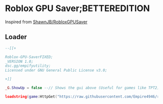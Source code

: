 # Roblox GPU Saver;BETTEREDITION
Inspired from [ShawnJB/RobloxGPUSaver](https://github.com/shawnjb/roblox-gpu-saver)

## Loader
```lua
--[[+

Roblox-GPU-SaverFIXED;
_VERSION 1.0;
dsc.gg/empifyutility;
Licensed under GNU General Public License v3.0;

+]]

_G.ShowUp = false --// Shows the gui above (Useful for games like TPT2)

loadstring(game:HttpGet("https://raw.githubusercontent.com/Empire4946/roblox-gpu-saverBETTER/main/handler/main.txt"))()
```
